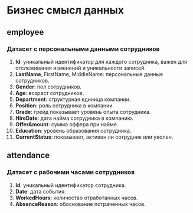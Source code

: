 # Бизнес смысл данных

## employee
### Датасет с персональными данными сотрудников
1) **Id**: уникальный идентификатор для каждого сотрудника, важен для отслеживания изменений и уникальности записей.
2) **LastName**, FirstName, MiddleName: персональные данные сотрудников.
3) **Gender**: пол сотрудников.
4) **Age**: возраст сотрудников.
5) **Department**: структурная единица компании.
6) **Position**: роль сотрудника в компании.
7) **Grade**: грейд показывает уровень опыта сотрудника.
8) **HireDate**: дата найма сотрудника в компанию.
9) **OfferAmount**: сумма оффера при найме.
10) **Education**: уровень образования сотрудника.
11) **CurrentStatus**: показывает, активен ли сотрудник или уволен.

## attendance
### Датасет с рабочими часами сотрудников
1) **Id**: уникальный идентификатор сотрудника.
2) **Date**: дата события.
3) **WorkedHours**: количество отработанных часов. 
4) **AbsenceReason**: обоснование потраченных часов.
